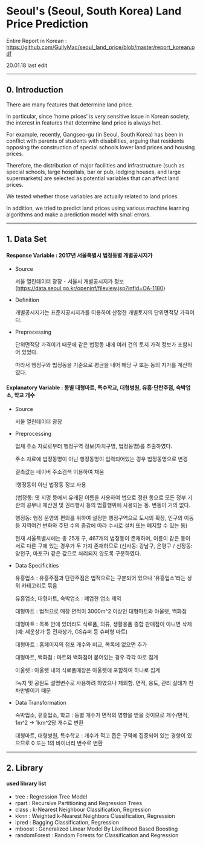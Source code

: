 # Seoul's (Seoul, South Korea) Land Price Prediction

Entire Report in Korean : https://github.com/GullyMac/seoul_land_price/blob/master/report_korean.pdf

20.01.18 last edit

---

## 0. Introduction

There are many features that determine land price.

In particular, since 'home prices' is very sensitive issue in Korean society,
the interest in features that determine land price is always hot.

For example, recently, Gangseo-gu (in Seoul, South Korea) has been in conflict with parents of students with disabilities, 
arguing that residents opposing the construction of special schools lower land prices and housing prices.

Therefore, the distribution of major facilities and infrastructure 
(such as special schools, large hospitals, bar or pub, lodging houses, and large supermarkets) 
are selected as potential variables that can affect land prices.

We tested whether those variables are actually related to land prices.

In addition, we tried to predict land prices using various machine learning algorithms 
and make a prediction model with small errors.

---

## 1. Data Set

#### Response Variable : 2017년 서울특별시 법정동별 개별공시지가

* Source

  서울 열린데이터 광장 - 서울시 개별공시지가 정보 (https://data.seoul.go.kr/openinf/fileview.jsp?infId=OA-1180)
  
  
* Definition

  개별공시지가는 표준지공시지가를 이용하여 산정한 개별토지의 단위면적당 가격이다.
  
  
* Preprocessing
  
  단위면적당 가격이기 때문에 같은 법정동 내에 여러 건의 토지 가격 정보가 포함되어 있었다.
  
  따라서 행정구와 법정동을 기준으로 평균을 내어 해당 구 또는 동의 지가를 계산하였다.
  
  
#### Explanatory Variable : 동별 대형마트, 특수학교, 대형병원, 유흥·단란주점, 숙박업소, 학교 개수

* Source

  서울 열린데이터 광장
  
* Preprocessing

  업체 주소 자료로부터 행정구역 정보(자치구명, 법정동명)를 추출하였다.
  
  주소 자료에 법정동명이 아닌 행정동명이 입력되어있는 경우 법정동명으로 변경 
  
  결측값는 네이버 주소검색 이용하여 채움
  
  !행정동이 아닌 법정동 정보 사용
  
  (법정동: 옛 지명 등에서 유래된 이름을 사용하여 법으로 정한 동으로 모든 정부 기관의 공무나 재산권 및 권리행사 등의 법률행위에 사용되는 동. 변동이 거의 없다.
  
  행정동: 행정 운영의 편의를 위하여 설정한 행정구역으로 도시의 확장, 인구의 이동 등 지역여건 변화와 주민 수의 증감에 따라 수시로 설치 또는 폐지할 수 있는 동)
  
  현재 서울특별시에는 총 25개 구, 467개의 법정동이 존재하며, 이름이 같은 동이 서로 다른 구에 있는 경우가 두 가지 존재하므로 (신사동: 강남구, 은평구 / 신정동: 양천구, 마포구) 같은 값으로 처리되지 않도록 구분하였다.


* Data Specificities
  
  유흥업소 : 유흥주점과 단란주점은 법적으로는 구분되어 있으나 ’유흥업소’라는 상위 카테고리로 묶음
  
  유흥업소, 대형마트, 숙박업소 : 폐업한 업소 제외
  
  대형마트 : 법적으로 매장 면적이 3000m^2 이상인 대형마트와 아울렛, 백화점
  
  대형마트 : 목록 안에 있더라도 식료품, 의류, 생활용품 종합 판매점이 아니면 삭제 (예: 세운상가 등 전자상가, GS슈퍼 등 슈퍼형 마트)
  
  대형마트 : 홈페이지의 점포 개수와 비교, 목록에 없으면 추가
  
  대형마트, 백화점 : 마트와 백화점이 붙어있는 경우 각각 따로 집계
  
  아울렛 : 아울렛 내의 식료품매장은 아울렛에 포함하여 하나로 집계
  
  !녹지 및 공원도 설명변수로 사용하려 하였으나 제외함. 면적, 용도, 관리 실태가 천차만별이기 때문


* Data Transformation 
  
  숙박업소, 유흥업소, 학교 : 동별 개수가 면적의 영향을 받을 것이므로 개수/면적, 1m^2 -> 1km^2당 개수로 변환
  
  대형마트, 대형병원, 특수학교 : 개수가 적고 좁은 구역에 집중되어 있는 경향이 있으므로 0 또는 1의 바이너리 변수로 변환
    
---

## 2. Library

#### used library list

* tree : Regression Tree Model
* rpart : Recursive Partitioning and Regression Trees
* class : k-Nearest Neighbour Classification, Regression
* kknn : Weighted k-Nearest Neighbors Classification, Regression
* ipred : Bagging Classification, Regression
* mboost : Generalized Linear Model By Likelihood Based Boosting
* randomForest : Random Forests for Classification and Regression
  
